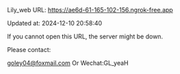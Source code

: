 Lily_web URL: https://ae6d-61-165-102-156.ngrok-free.app

Updated at: 2024-12-10 20:58:40

If you cannot open this URL, the server might be down.

Please contact: 

goley04@foxmail.com Or Wechat:GL_yeaH